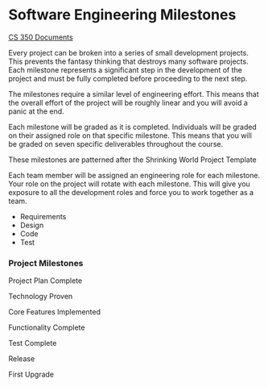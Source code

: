 # Software Engineering Milestones 

[CS 350 Documents](Index.md)


Every project can be broken into a series of small development projects.
This prevents the fantasy thinking that destroys many software projects.
Each milestone represents a significant step in the development of the 
project and must be fully completed before proceeding to the next step.

The milestones require a similar level of engineering effort.  This
means that the overall effort of the project will be roughly linear and
you will avoid a panic at the end.

Each milestone will be graded as it is completed.  Individuals will be 
graded on their assigned role on that specific milestone.  This means that
you will be graded on seven specific deliverables throughout the course.

These milestones are patterned after the Shrinking World Project Template

Each team member will be assigned an engineering role for each milestone.
Your role on the project will rotate with each milestone.  This will give
you exposure to all the development roles and force you to work together
as a team.

* Requirements
* Design
* Code
* Test
    

### Project Milestones

Project Plan Complete

Technology Proven

Core Features Implemented

Functionality Complete

Test Complete

Release

First Upgrade

